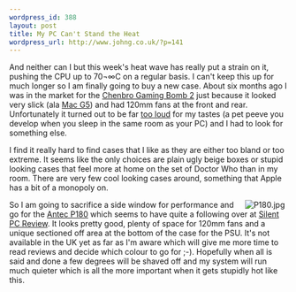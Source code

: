 ```yaml
--- 
wordpress_id: 388
layout: post
title: My PC Can't Stand the Heat
wordpress_url: http://www.johng.co.uk/?p=141
---
```

And neither can I but this week's heat wave has really put a strain on it, pushing the CPU up to 70¬∞C on a regular basis. I can't keep this up for much longer so I am finally going to buy a new case. About six months ago I was in the market for the <a href="http://www.chenbro.com.tw/GPC_promote/GamingBombII.php">Chenbro Gaming Bomb 2</a> just because it looked very slick (ala <a href="http://www.apple.com/powermac/">Mac G5</a>) and had 120mm fans at the front and rear. Unfortunately it turned out to be far <a href="http://www.anandtech.com/casecooling/showdoc.aspx?i=2298&p=11">too loud</a> for my tastes (a pet peeve you develop when you sleep in the same room as your PC) and I had to look for something else.

I find it really hard to find cases that I like as they are either too bland or too extreme. It seems like the only choices are plain ugly beige boxes or stupid looking cases that feel more at home on the set of Doctor Who than in my room. There are very few cool looking cases around, something that Apple has a bit of a monopoly on.

<img vspace="0" hspace="5"  border="0" align="right" src="http://www.johng.co.uk/wp-content/images/P180.jpg" alt="P180.jpg" title="P180" />

So I am going to sacrifice a side window for performance and go for the <a href="http://www.antec.com/us/productDetails.php?ProdID=81800">Antec P180</a> which seems to have quite a following over at <a href="http://www.silentpcreview.com/">Silent PC Review</a>. It looks pretty good, plenty of space for 120mm fans and a unique sectioned off area at the bottom of the case for the PSU. It's not available in the UK yet as far as I'm aware which will give me more time to read reviews and decide which colour to go for ;-). Hopefully when all is said and done a few degrees will be shaved off and my system will run much quieter which is all the more important when it gets stupidly hot like this.
